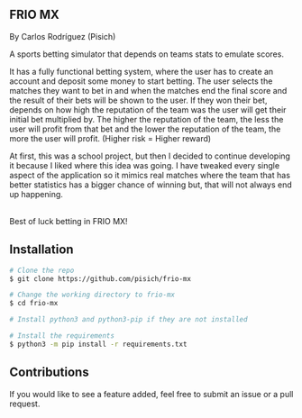 ## FRIO MX
By Carlos Rodríguez (Pisich)

A sports betting simulator that depends on teams stats to emulate scores.

It has a fully functional betting system, where the user has to create an account and deposit some money to start betting. The user selects the matches they want to bet in and when the matches end the final score and the result of their bets will be shown to the user. If they won their bet, depends on how high the reputation of the team was the user will get their initial bet multiplied by. The higher the reputation of the team, the less the user will profit from that bet and the lower the reputation of the team, the more the user will profit. (Higher risk = Higher reward)

At first, this was a school project, but then I decided to continue developing it because I liked where this idea was going. I have tweaked every single aspect of the application so it mimics real matches where the team that has better statistics has a bigger chance of winning but, that will not always end up happening.

</br>Best of luck betting in FRIO MX!
## Installation

```bash
# Clone the repo
$ git clone https://github.com/pisich/frio-mx

# Change the working directory to frio-mx
$ cd frio-mx

# Install python3 and python3-pip if they are not installed

# Install the requirements
$ python3 -m pip install -r requirements.txt
```

## Contributions
If you would like to see a feature added, feel free to submit an issue or a pull request.
